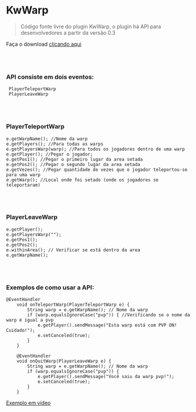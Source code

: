 # KwWarp
> Código fonte livre do plugin KwWarp, o plugin há API para desenvolvedores a partir da versão 0.3

Faça o download [clicando aqui](http://devkewi.esy.es/plugins/kwwarp/)

<br><br>

### API consiste em dois eventos:
```
 PlayerTeleportWarp
 PlayerLeaveWarp
```

<br><br>

### PlayerTeleportWarp
```
e.getWarpName(); //Nome da warp
e.getPlayers(); //Para todas as warps
e.getPlayersWarp(warp); //Para todos os jogadores dentro de uma warp
e.getPlayer(); //Pegar o jogador;
e.getPos1(); //Pegar o primeiro lugar da area setada
e.getPos2(); //Pegar o segundo lugar da area setada
e.getVezes(); //Pegar quantidade de vezes que o jogador teleportou-se para uma warp
e.getWarp(); //Local onde foi setado (onde os jogadores se teleportaram)
```

<br><br>

### PlayerLeaveWarp
```
e.getPlayer();
e.getPlayersWarp("");
e.getPos1();
e.getPos2();
e.withinArea(); // Verificar se está dentro da area
e.getWarpName();
```

<br><br>

### Exemplos de como usar a API:
```
@EventHandler
	void onTeleportWarp(PlayerTeleportWarp e) {
		String warp = e.getWarpName(); // Nome da warp
		if (warp.equalsIgnoreCase("pvp")) { //Verificando se o nome da warp é igual a pvp
			e.getPlayer().sendMessage("Esta warp está com PVP ON! Cuidado!");
			e.setCanceled(true);
		}
	}

	@EventHandler
	void onQuitWarp(PlayerLeaveWarp e) {
		String warp = e.getWarpName(); // Nome da warp
		if (warp.equalsIgnoreCase("pvp")) {
			e.getPlayer().sendMessage("Você saiu da warp pvp!");
			e.setCanceled(true);
		}
	}
```

[Exemplo em vídeo](https://youtu.be/M1Bu48GjCh8)
